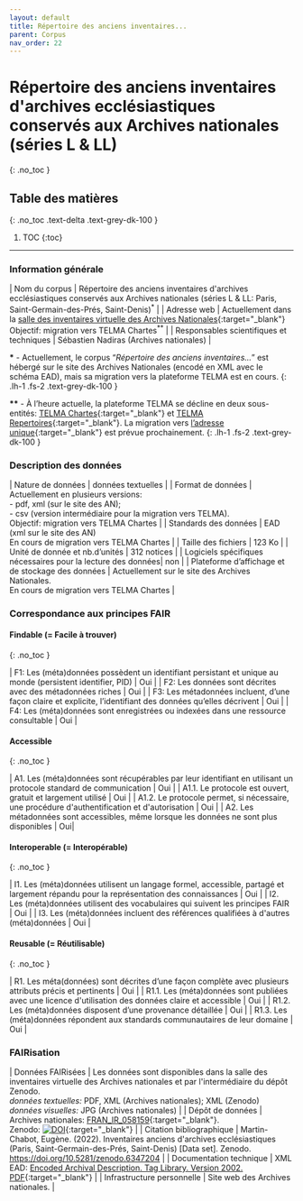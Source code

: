 ```yaml
---
layout: default
title: Répertoire des anciens inventaires...
parent: Corpus
nav_order: 22
---
```


# Répertoire des anciens inventaires d'archives ecclésiastiques conservés aux Archives nationales (séries L & LL)
{: .no_toc }

## Table des matières
{: .no_toc .text-delta .text-grey-dk-100 }

1. TOC
{:toc}

---

### Information générale

| <span class="corpus-table-header-left">Nom du corpus</span>                           | Répertoire des anciens inventaires d'archives ecclésiastiques conservés aux Archives nationales (séries L & LL: Paris, Saint-Germain-des-Prés, Saint-Denis)<sup>\*</sup> |
| <span class="corpus-table-header-left">Adresse web</span>                             | Actuellement dans la [salle des inventaires virtuelle des Archives Nationales](https://www.siv.archives-nationales.culture.gouv.fr/siv/rechercheconsultation/consultation/ir/consultationIR.action?formCaller=GENERALISTE&irId=FRAN_IR_058159){:target="_blank"} <br/> Objectif: migration vers TELMA Chartes<sup>\*\*</sup> |
| <span class="corpus-table-header-left">Responsables scientifiques et techniques</span> | Sébastien Nadiras (Archives nationales) |

__\*__ - Actuellement, le corpus “_Répertoire des anciens inventaires…_” est hébergé sur le site des Archives Nationales (encodé en XML avec le schéma EAD), mais sa migration vers la plateforme TELMA est en cours. 
{: .lh-1 .fs-2 .text-grey-dk-100 }

__\*\*__ - À l’heure actuelle, la plateforme TELMA se décline en deux sous-entités: [TELMA Chartes](http://telma-chartes.irht.cnrs.fr/){:target="_blank"} et [TELMA Repertoires](https://telma-repertoires.irht.cnrs.fr){:target="_blank"}. La migration vers [l’adresse unique](http://telma.irht.cnrs.fr){:target="_blank"} est prévue prochainement.
{: .lh-1 .fs-2 .text-grey-dk-100 }

### Description des données

| <span class="corpus-table-header-left">Nature de données</span>                                            | données textuelles |
| <span class="corpus-table-header-left">Format de données</span>                                            | Actuellement en plusieurs versions: <br/>  - pdf, xml (sur le site des AN); <br/>  - csv (version intermédiaire pour la migration vers TELMA). <br/> Objectif: migration vers TELMA Chartes |
| <span class="corpus-table-header-left">Standards des données</span>                                        | EAD (xml sur le site des AN) <br/> En cours de migration vers TELMA Chartes |
| <span class="corpus-table-header-left">Taille des fichiers</span>                                          | 123 Ko |
| <span class="corpus-table-header-left">Unité de donnée et nb.d’unités</span>                               | 312 notices |
| <span class="corpus-table-header-left">Logiciels spécifiques nécessaires pour la lecture des données</span>| non |
| <span class="corpus-table-header-left">Plateforme d’affichage et de stockage des données</span>            | Actuellement sur le site des Archives Nationales. <br/> En cours de migration vers TELMA Chartes |

### Correspondance aux principes FAIR

#### Findable (= Facile à trouver)
{: .no_toc }

| F1: Les (méta)données possèdent un identifiant persistant et unique au monde (persistent identifier, PID)	  | <span class="overview-table-yes">Oui</span> |
| F2: Les données sont décrites avec des métadonnées riches													  | <span class="overview-table-yes">Oui</span> |
| F3: Les métadonnées incluent, d’une façon claire et explicite, l’identifiant des données qu’elles décrivent | <span class="overview-table-yes">Oui</span> |
| F4: Les (méta)données sont enregistrées ou indexées dans une ressource consultable						  | <span class="overview-table-yes">Oui</span> |

#### Accessible
{: .no_toc }

| A1. Les (méta)données sont récupérables par leur identifiant en utilisant un protocole standard de communication | <span class="overview-table-yes">Oui</span> |
| A1.1. Le protocole est ouvert, gratuit et largement utilisé													   | <span class="overview-table-yes">Oui</span> |
| A1.2. Le protocole permet, si nécessaire, une procédure d'authentification et d'autorisation					   | <span class="overview-table-yes">Oui</span> |
| A2. Les métadonnées sont accessibles, même lorsque les données ne sont plus disponibles						   | <span class="overview-table-yes">Oui</span>|

#### Interoperable (= Interopérable)
{: .no_toc }

| I1. Les (méta)données utilisent un langage formel, accessible, partagé et largement répandu pour la représentation des connaissances | <span class="overview-table-yes">Oui</span> |
| I2. Les (méta)données utilisent des vocabulaires qui suivent les principes FAIR 													   | <span class="overview-table-yes">Oui</span> |
| I3. Les (méta)données incluent des références qualifiées à d'autres (méta)données 												   | <span class="overview-table-yes">Oui</span> |

#### Reusable (= Réutilisable)
{: .no_toc }

| R1. Les méta(données) sont décrites d’une façon complète avec plusieurs attributs précis et pertinents	| <span class="overview-table-yes">Oui</span> |
| R1.1. Les (méta)données sont publiées avec une licence d'utilisation des données claire et accessible 	| <span class="overview-table-yes">Oui</span> |
| R1.2. Les (méta)données disposent d’une provenance détaillée												| <span class="overview-table-yes">Oui</span> |
| R1.3. Les (méta)données répondent aux standards communautaires de leur domaine							| <span class="overview-table-yes">Oui</span> |

### FAIRisation

| <span class="corpus-table-header-left">Données FAIRisées</span>        	 | Les données sont disponibles dans la salle des inventaires virtuelle des Archives nationales et par l'intermédiaire du dépôt Zenodo. <span style="display: block; padding-bottom: 10px;"/>  _données textuelles:_ PDF, XML (Archives nationales); XML (Zenodo) <br/> _données visuelles:_ JPG (Archives nationales)  |
| <span class="corpus-table-header-left">Dépôt de données</span>          	 | Archives nationales: [FRAN_IR_058159](https://www.siv.archives-nationales.culture.gouv.fr/siv/rechercheconsultation/consultation/ir/consultationIR.action?formCaller=GENERALISTE&irId=FRAN_IR_058159){:target="_blank"}. <span style="display: block; padding-bottom: 10px;"/> Zenodo: [![DOI](https://zenodo.org/badge/DOI/10.5281/zenodo.6347204.svg)](https://doi.org/10.5281/zenodo.6347204){:target="_blank"}  |
| <span class="corpus-table-header-left">Citation bibliographique</span>   	 | Martin-Chabot, Eugène. (2022). Inventaires anciens d'archives ecclésiastiques (Paris, Saint-Germain-des-Prés, Saint-Denis) [Data set]. Zenodo. https://doi.org/10.5281/zenodo.6347204 |
| <span class="corpus-table-header-left">Documentation technique</span>   	 | XML EAD: [Encoded Archival Description. Tag Library. Version 2002. PDF](https://www2.archivists.org/sites/all/files/EAD2002TL_5-03-V2.pdf){:target="_blank"} |
| <span class="corpus-table-header-left">Infrastructure personnelle</span>   | Site web des Archives nationales. |
